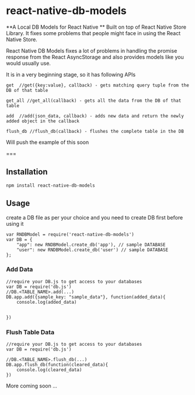 # react-native-db-models

**A Local DB Models for React Native **
Built on top of React Native Store Library. It fixes some problems that people might face in using the React Native Store.

React Native DB Models fixes a lot of problems in handling the promise response from the React AsyncStorage and also provides models like you would usually use.

It is in a very beginning stage, so it has following APIs

```
get  //get({key:value}, callback) - gets matching query tuple from the DB of that table

get_all //get_all(callback) - gets all the data from the DB of that table

add  //add(json_data, callback) - adds new data and return the newly added object in the callback

flush_db //flush_db(callback) - flushes the complete table in the DB
```

Will push the example of this soon


===

## Installation

```
npm install react-native-db-models

```

## Usage
create a DB file as per your choice and you need to create DB first before using it


```
var RNDBModel = require('react-native-db-models')
var DB = {
    "app": new RNDBModel.create_db('app'), // sample DATABASE
    "user": new RNDBModel.create_db('user') // sample DATABASE
};
```

### Add Data

```
//require your DB.js to get access to your databases
var DB = require('db.js')
//DB.<TABLE_NAME>.add(...)
DB.app.add({sample_key: "sample_data"}, function(added_data){
	console.log(added_data)
	

})

```

### Flush Table Data
```
//require your DB.js to get access to your databases
var DB = require('db.js')

//DB.<TABLE_NAME>.flush_db(...)
DB.app.flush_db(function(cleared_data){
	console.log(cleared_data)
})

```

More coming soon ...
